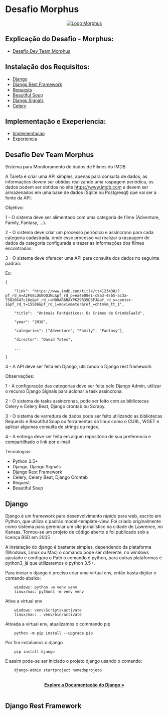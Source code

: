 # Desafio Morphus

<p align="center">
  <a href="https://www.morphus.com.br">
    <img src="https://www.morphus.com.br/static/website/img/logo.png" alt="Logo Morphus">
  </a>

## Explicação do Desafio - Morphus:
- [Desafio Dev Team Morphus](#explicacaodesafio)

## Instalação dos Requisitos:
- [Django](#django)
- [Django Rest Framework](#djangoframework)
- [Requests](#Requests)
- [Beautiful Soup](#soup)
- [Django Signals](#signals)
- [Celery](#celery)

## Implementação e Exeperiencia:
- [Implementacao](#implementacao)
- [Experiencia](#experiencia)

## Desafio Dev Team Morphus

Sistema para Monitoramento de dados de Filmes do IMDB

A Tarefa é criar uma API simples, apenas para consulta de dados, as informações devem ser obtidas realizando uma raspagem periódica, os dados podem ser obtidos no site https://www.imdb.com e devem ser armazenados em uma base de dados (Sqlite ou Postgresql) que vai ser a fonte da API.

Objetivo:

1 - O sistema deve ser alimentado com uma categoria de filme (Adventure, Family, Fantasy, ...).

2 - O sistema deve criar um processo periódico e assíncrono para cada categoria cadastrada, onde esse processo vai realizar a raspagem de dados da categoria configurada e trazer as informações dos filmes encontrados.

3 - O sistema deve oferecer uma API para consulta dos dados no seguinte padrão:

Ex:

    {

        "link": "https://www.imdb.com/title/tt4123430/?pf_rd_m=A2FGELUUNOQJNL&pf_rd_p=ea4e08e1-c8a3-47b5-ac3a-75026647c16e&pf_rd_r=H00AR6RAYPKZ9R35D5FJ&pf_rd_s=center-1&pf_rd_t=15506&pf_rd_i=moviemeter&ref_=chtmvm_tt_1",

        "title":  "Animais Fantásticos: Os Crimes de Grindelwald",

        "year": "2018",

        "categories": ["Adventure", "Family", "Fantasy"],

        "director": "David Yates",

        ...

    }

4 - A API deve ser feita em Django, utilizando o Django rest framework

Observações:

1 - A configuração das categorias deve ser feita pelo Django Admin, utilizar o recurso Django Signals para acionar a task assíncrona.

2 - O sistema de tasks assíncronas, pode ser feito com as bibliotecas Celery e Celery Beat, Django crontab ou Scrapy.

3 - O sistema de varredura de dados pode ser feito utilizando as bibliotecas Requests e Beautiful Soup ou ferramentas do linux como o CURL, WGET e aplicar algumas consulta de strings ou regex.

4 - A entrega deve ser feita em algum repositório de sua preferencia e compartilhado o link por e-mail

Tecnologias:
- Python 3.5+
- Django, Django Signals
- Django Rest Framework
- Celery, Celery Beat, Django Crontab
- Request
- Beautiful Soup

## Django

Django é um framework para desenvolvimento rápido para web, escrito em Python, que utiliza o padrão model-template-view. Foi criado originalmente como sistema para gerenciar um site jornalístico na cidade de Lawrence, no Kansas. Tornou-se um projeto de código aberto e foi publicado sob a licença BSD em 2005

A instalação do django é bastante simples, dependendo da plataforma (Windows, Linux ou Mac) o comando pode ser diferente, no windows ajustado e configura o Path o comando é python, para outras plataformas é python3, já que utilizaremos o python 3.5+.

Para iniciar o django é preciso criar uma virtual env, então basta digitar o comando abaixo:

```
    windows: python -m venv venv
    linux/mac: python3 -m venv venv
```

Ative a virtual env

```
    windows: venv\Scripts\activate
    linux/mac: . venv/bin/activate
```

Ativada a virtual env, atualizamos o commando pip

```
    python -m pip install --upgrade pip
```

Por fim instalamos o django

```
    pip install django
```

E assim pode-se ser iniciado o projeto django usando o comando:

```
    django-admin startproject nomedoprojeto
```

<p align="center">
    <br>
    <a href="https://docs.djangoproject.com/pt-br/2.1/"><strong>Explore a Documentação do Django »</strong></a>
    <br>
    <br>
  </p>
</p>

## Django Rest Framework




